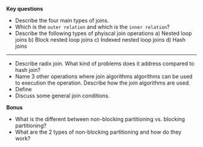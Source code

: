 __Key questions__

- Describe the four main types of joins.
- Which is the `outer relation` and which is the `inner relation`?
- Describe the following types of phyiscal join operations
a) Nested loop joins
b) Block nested loop joins
c) Indexed nested loop joins
d) Hash joins
---
- Describe radix join. What kind of problems does it address compared to hash join?
- Name 3 other operations where join algorithms algorithms can be used to execution the operation. Describe how the join algorithms are used.
- Define 
- Discuss some general join conditions.

__Bonus__

- What is the different between non-blocking partitioning vs. blocking partitioning?
- What are the 2 types of non-blocking partitioning and how do they work?